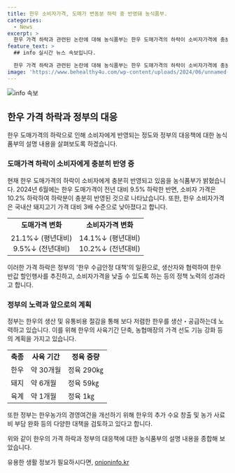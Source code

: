 ```yaml
---
title: 한우 소비자가격, 도매가 변동분 하락 중 반영돼 농식품부.
categories:
  - News
excerpt: >
  한우 가격 하락과 관련된 논란에 대해 농식품부는 한우 도매가격의 하락이 소비자가격에 충분히 반영되고 있다고 설명했다. 해당 기간 도매가격은 9.5% 하락한 반면, 소비자가격은 10.2% 하락했으며, 한우 소비자가격은 국내산 돼지고기 가격 대비 약 3배 수준으로 낮아졌다고 전했다. 정부는 한우 가격이 너무 높은 문제에 대해 고민하고 있으며, 한우 생산 및 유통비용 절감을 통해 보다 저렴한 한우 공급을 위해 노력하고 있다고 밝혔다. 추가로 한우농가의 경영 여건 개선을 위해 대책을 검토 중이라고 밝히고 있다.
feature_text: >
  ## info 실시간 뉴스 속보입니다.

  한우 가격 하락과 관련된 논란에 대해 농식품부는 한우 도매가격의 하락이 소비자가격에 충분히 반영되고 있다고 설명했다. 해당 기간 도매가격은 9.5% 하락한 반면, 소비자가격은 10.2% 하락했으며, 한우 소비자가격은 국내산 돼지고기 가격 대비 약 3배 수준으로 낮아졌다고 전했다. 정부는 한우 가격이 너무 높은 문제에 대해 고민하고 있으며, 한우 생산 및 유통비용 절감을 통해 보다 저렴한 한우 공급을 위해 노력하고 있다고 밝혔다. 추가로 한우농가의 경영 여건 개선을 위해 대책을 검토 중이라고 밝히고 있다.
image: 'https://www.behealthy4u.com/wp-content/uploads/2024/06/unnamed-file.png'
---
```


<p><img src="https://www.behealthy4u.com/wp-content/uploads/2024/06/unnamed-file.png" alt="info 속보" /></p>

<h2 data-ke-size="size26">한우 가격 하락과 정부의 대응</h2>

<p data-ke-size="size16">한우 도매가격의 하락으로 인해 소비자에게 반영되는 정도와 정부의 대응책에 대한 농식품부의 설명 내용을 살펴보도록 하겠습니다.</p>

<h3><b>도매가격 하락이 소비자에게 충분히 반영 중</b></h3>

<p data-ke-size="size16">현재 한우 도매가격의 하락이 소비자에게 충분히 반영되고 있음을 농식품부가 밝혔습니다. 2024년 6월에는 한우 도매가격이 전년 대비 9.5% 하락한 반면, 소비자 가격은 10.2% 하락하여 하락분이 충분히 반영된 것으로 나타났습니다. 또한, 한우 소비자가격은 국내산 돼지고기 가격 대비 3배 수준으로 낮아졌다고 합니다.</p>

<table>
  <tr>
    <td style="text-align: center; height: 17px;"><b>도매가격 변화</b></td>
    <td style="text-align: center; height: 17px;"><b>소비자가격 변화</b></td>
  </tr>
  <tr>
    <td style="text-align: center; height: 17px;">21.1%↓ (평년대비) <br> 9.5%↓ (전년대비)</td>
    <td style="text-align: center; height: 17px;">14.1%↓ (평년대비) <br> 10.2%↓ (전년대비)</td>
  </tr>
</table>

<p data-ke-size="size16">이러한 가격 하락은 정부의 '한우 수급안정 대책'의 일환으로, 생산자와 협력하여 한우 반값 할인행사를 추진하고, 소비자가격을 낮출 수 있도록 하는 등의 정책 노력의 성과라고 합니다.</p>

<h3><b>정부의 노력과 앞으로의 계획</b></h3>

<p data-ke-size="size16">정부는 한우의 생산 및 유통비용 절감을 통해 보다 저렴한 한우를 생산・공급하는데 노력하고 있습니다. 이를 위해 한우의 사육기간 단축, 농협매장의 가격 선도 기능 강화 등의 계획을 가지고 있습니다.</p>

<table>
  <tr>
    <td style="text-align: center; height: 17px;"><b>축종</b></td>
    <td style="text-align: center; height: 17px;"><b>사육 기간</b></td>
    <td style="text-align: center; height: 17px;"><b>정육 중량</b></td>
  </tr>
  <tr>
    <td>한우</td>
    <td>약 30개월</td>
    <td>정육 290㎏</td>
  </tr>
  <tr>
    <td>돼지</td>
    <td>약 6개월</td>
    <td>정육 59㎏</td>
  </tr>
  <tr>
    <td>육계</td>
    <td>약 1개월</td>
    <td>정육 1㎏</td>
  </tr>
</table>

<p data-ke-size="size16">또한 정부는 한우농가의 경영여건을 개선하기 위해 한우의 추가 수요 창출 및 농가 사료비 부담 완화 등의 다양한 대책을 검토하고 있다고 합니다.</p>

<p>위와 같이 한우의 가격 하락과 정부의 대응책에 대한 농식품부의 설명 내용을 종합해 보았습니다.</p>
유용한 생활 정보가 필요하시다면, <a href="https://onioninfo.kr" rel="dofollow">onioninfo.kr</a>



